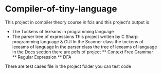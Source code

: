 # Compiler-of-tiny-language
This project in compiler theory course in fcis and this project's output is 
* The Tockens of lexeams in programming language 
* The parser tree of expressions 
This project written by C Sharp programming language & GUI
In the Scanner class the tockens of lexeams of language
In the parser class the tree of lexeams of language
In the Docs  section there are pdfs of project 
** Context Free Grammar
** Regular Expression
** DFA

There are test cases file in the project folder you can test code
